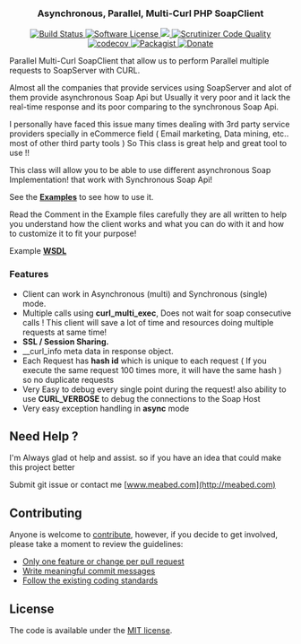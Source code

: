 <p align="center">
  <h3 align="center">Asynchronous, Parallel, Multi-Curl PHP SoapClient </h3>
  <p align="center">
    <a href="https://travis-ci.org/meabed/asynchronous-soap">
      <img src="https://img.shields.io/travis/meabed/asynchronous-soap.svg?branch=master&style=flat-square" alt="Build Status">
    </a>
    <a href="LICENSE.md">
      <img src="https://img.shields.io/badge/license-MIT-brightgreen.svg?style=flat-square" alt="Software License">
    </a>
    <a class="badge-align" href="https://www.codacy.com/app/Meabed/asynchronous-soap">
      <img src="https://img.shields.io/codacy/grade/266923eec70e41418be8f981a5b4cefe.svg?style=flat-square"/>
    </a>        
    <a href="https://scrutinizer-ci.com/g/meabed/asynchronous-soap/?branch=master">
      <img src="https://img.shields.io/scrutinizer/g/meabed/asynchronous-soap/master.svg?style=flat-square" alt="Scrutinizer Code Quality">
    </a>
    <a href="https://codecov.io/gh/meabed/asynchronous-soap">
      <img src="https://img.shields.io/codecov/c/github/meabed/asynchronous-soap/master.svg?style=flat-square" alt="codecov">
    </a>
    <a href="https://packagist.org/packages/meabed/asynchronous-soap/">
      <img src="https://img.shields.io/packagist/dm/meabed/asynchronous-soap.svg?style=flat-square" alt="Packagist">
    </a>
    <a href="https://www.paypal.me/meabed">
      <img src="https://img.shields.io/badge/paypal-donate-179BD7.svg?style=flat-squares" alt="Donate">
    </a>
  </p>
</p>

Parallel Multi-Curl SoapClient that allow us to perform Parallel multiple requests to SoapServer with CURL.

Almost all the companies that provide services using SoapServer and alot of them provide asynchronous Soap Api but Usually it very poor and it lack the real-time response and its poor comparing to the synchronous Soap Api.

I personally have faced this issue many times dealing with 3rd party service providers specially in eCommerce field ( Email marketing, Data mining, etc.. most of other third party tools ) So This class is great help and great tool to use !!

This class will allow you to be able to use different asynchronous Soap Implementation! that work with Synchronous Soap Api!

See the [**Examples**](https://github.com/Meabed/asynchronous-soap/tree/master/example) to see how to use it.

Read the Comment in the Example files carefully they are all written to help you understand how the client works and what you can do with it and how to customize it to fit your purpose!

Example [**WSDL**](https://whispering-meadow-99755.herokuapp.com/wsdl.php)

### Features
- Client can work in Asynchronous (multi) and Synchronous (single) mode.
- Multiple calls using **curl_multi_exec**, Does not wait for soap consecutive calls ! This client will save a lot of time and resources doing multiple requests at same time!
- **SSL / Session Sharing.**
- __curl_info meta data in response object.
- Each Request has **hash id** which is unique to each request ( If you execute the same request 100 times more, it will have the same hash ) so no duplicate requests
- Very Easy to debug every single point during the request! also ability to use **CURL_VERBOSE** to debug the connections to the Soap Host
- Very easy exception handling in **async** mode

## Need Help ?

I'm Always glad ot help and assist. so if you have an idea that could make this project better

Submit git issue or contact me [www.meabed.com](http://meabed.com)


## Contributing

Anyone is welcome to [contribute](CONTRIBUTING.md), however, if you decide to get involved, please take a moment to review the guidelines:

* [Only one feature or change per pull request](CONTRIBUTING.md#only-one-feature-or-change-per-pull-request)
* [Write meaningful commit messages](CONTRIBUTING.md#write-meaningful-commit-messages)
* [Follow the existing coding standards](CONTRIBUTING.md#follow-the-existing-coding-standards)

## License

The code is available under the [MIT license](LICENSE.md).